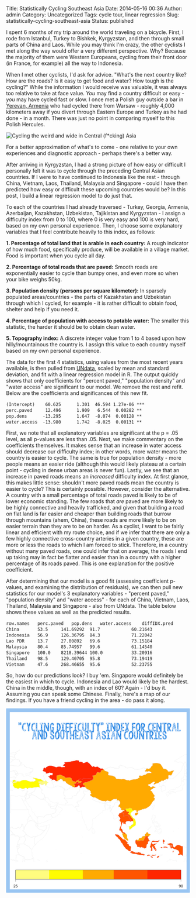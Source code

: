 Title: Statistically Cycling Southeast Asia
Date: 2014-05-16 00:36
Author: admin
Category: Uncategorized
Tags: cycle tour, linear regression
Slug: statistically-cycling-southeast-asia
Status: published

I spent 6 months of my trip around the world traveling on a bicycle.
First, I rode from Istanbul, Turkey to Bishkek, Kyrgyzstan, and then
through small parts of China and Laos. While you may think I'm crazy,
the other cyclists I met along the way would offer a very different
perspective. Why? Because the majority of them were Western Europeans,
cycling from their front door (in France, for example) all the way to
Indonesia.

When I met other cyclists, I'd ask for advice. "What's the next country
like? How are the roads? Is it easy to get food and water? How tough is
the cycling?" While the information I would receive was valuable, it was
always too relative to take at face value. *You* may find a country
difficult or easy - *you* may have cycled fast or slow. I once met a
Polish guy outside a bar in [Yerevan,
Armenia](willtravellife.com/blog/2013/10/25/hail-linkin-park-crazy-guy-bike/)
who had cycled there from Warsaw - roughly 4,000 kilometers away if you
divert through Eastern Europe and Turkey as he had done - in a month.
There was just no point in comparing myself to this Polish Hercules.

![Cycling the weird and wide in Central (f*cking)
Asia](images/pamir_bike.jpg)

For a better approximation of what's to come - one relative to your own
experiences and diagnostic approach - perhaps there's a better way.

After arriving in Kyrgyzstan, I had a strong picture of how easy or
difficult I personally felt it was to cycle through the preceding
Central Asian countries. If I were to have continued to Indonesia like
the rest - through China, Vietnam, Laos, Thailand, Malaysia and
Singapore - could I have then predicted how easy or difficult these
upcoming countries would be? In this post, I build a linear regression
model to do just that.

To each of the countries I had already traversed - Turkey, Georgia,
Armenia, Azerbaijan, Kazakhstan, Uzbekistan, Tajikistan and Kyrgyzstan -
I assign a difficulty index from 0 to 100, where 0 is very easy and 100
is very hard, based on my own personal experience. Then, I choose some
explanatory variables that I feel contribute heavily to this index, as
follows:

**1. Percentage of total land that is arable in each country:** A rough
indicator of how much food, specifically produce, will be available in a
village market. Food is important when you cycle all day.

**2. Percentage of total roads that are paved:** Smooth roads are
exponentially easier to cycle than bumpy ones, and even more so when
your bike weighs 50kg.

**3. Population density (persons per square kilometer):** In sparsely
populated areas/countries - the parts of Kazakhstan and Uzbekistan
through which I cycled, for example - it is rather difficult to obtain
food, shelter and help if you need it.

**4. Percentage of population with access to potable water:** The
smaller this statistic, the harder it should be to obtain clean water.

**5. Topography index:** A discrete integer value from 1 to 4 based upon
how hilly/mountainous the country is. I assign this value to each
country myself based on my own personal experience.

The data for the first 4 statistics, using values from the most recent
years available, is then pulled from
[UNdata](http://data.un.org/Explorer.aspx?d=WDI&f=Indicator_Code%3aNV.IND.TOTL.ZS),
scaled by mean and standard deviation, and fit with a linear regression
model in R. The output quickly shows that only coefficients for "percent
paved," "population density" and "water access" are significant to our
model. We remove the rest and refit. Below are the coefficients and
significances of this new fit.

``` {lang="r"}
(Intercept)    60.625      1.301  46.594 1.27e-06 ***
perc.paved     12.496      1.909   6.544  0.00282 **
pop.dens      -13.295      1.647  -8.074  0.00128 **
water.access  -13.980      1.742  -8.025  0.00131 **
```

First, we note that all explanatory variables are significant at the p =
.05 level, as all p-values are less than .05. Next, we make commentary
on the coefficients themselves. It makes sense that an increase in water
access should decrease our difficulty index; in other words, more water
means the country is easier to cycle. The same is true for population
density - more people means an easier ride (although this would likely
plateau at a certain point - cycling in dense urban areas is never fun).
Lastly, we see that an increase in paved roads means an *increased*
difficulty index. At first glance, this makes little sense: shouldn't
more paved roads mean the country is easier to cycle? This is certainly
possible. However, consider the alternative. A country with a small
percentage of total roads paved is likely to be of lower economic
standing. The few roads that *are* paved are more likely to be highly
connective and heavily trafficked, and given that building a road on
flat land is far easier and cheaper than building roads that burrow
through mountains (ahem, China), these roads are more likely to be on
easier terrain than they are to be on harder. As a cyclist, I want to be
fairly linear and efficient with my route choice, and if we infer that
there are only a few highly connective cross-country arteries in a given
country, these are more or less the roads to which I am forced to stick.
Therefore, in a country without many paved roads, one could infer that
on average, the roads I end up taking may in fact be flatter and easier
than in a country with a higher percentage of its roads paved. This is
one explanation for the positive coefficient.

After determining that our model is a good fit (assessing coefficient
p-values, and examining the distribution of residuals), we can then pull
new statistics for our model's 3 explanatory variables - "percent
paved," "population density" and "water access" - for each of China,
Vietnam, Laos, Thailand, Malaysia and Singapore - also from UNdata. The
table below shows these values as well as the predicted results.

``` {lang="r"}
row.names   perc.paved   pop.dens   water.access    diffIDX.pred
China       53.5     141.69292  91.7            60.21643
Indonesia   56.9     126.36795  84.3            71.22042
Lao PDR     13.7     27.00892   69.6            73.15184
Malaysia    80.4     85.74957   99.6            61.14540
Singapore   100.0    8218.39644 100.0           33.20916
Thailand    98.5     129.40705  95.8            73.19419
Vietnam     47.6     268.46655  95.6            52.23755
```

So, how do our predictions look? I buy 'em. Singapore would definitely
be the easiest in which to cycle. Indonesia and Lao would likely be the
hardest. China in the middle, though, with an index of 60? Again - I'd
buy it. Assuming you can speak some Chinese. Finally, here's a map of
our findings. If you have a friend cycling in the area - do pass it
along.

![diffIDX Map](figures/cycling_difficulty_index.jpg)

